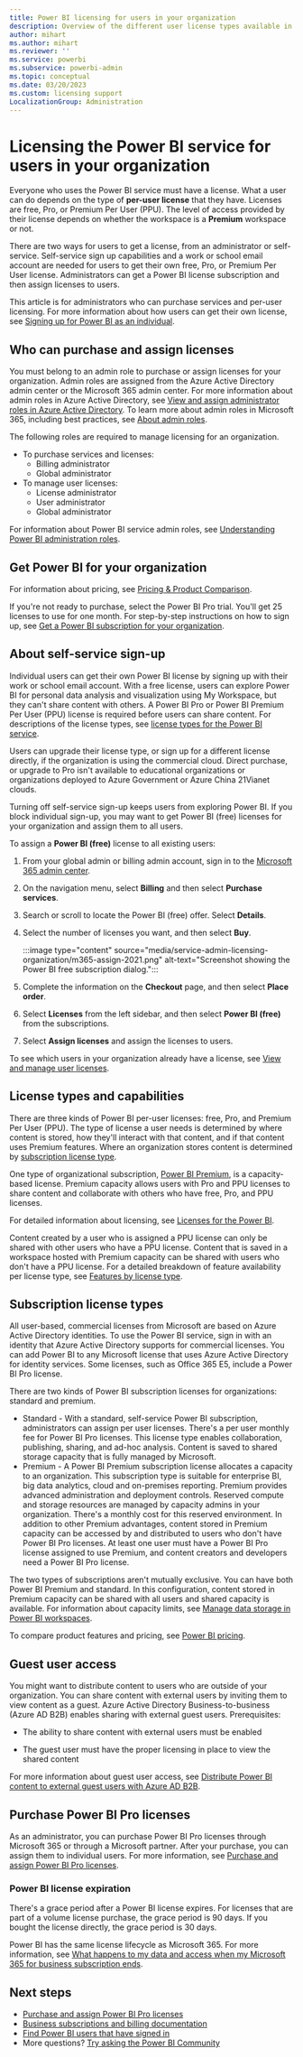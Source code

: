 ```yaml
---
title: Power BI licensing for users in your organization 
description: Overview of the different user license types available in Power BI and how admins purchase and manage licensing for users in their organization.
author: mihart
ms.author: mihart
ms.reviewer: ''
ms.service: powerbi
ms.subservice: powerbi-admin
ms.topic: conceptual
ms.date: 03/20/2023
ms.custom: licensing support
LocalizationGroup: Administration
---
```


# Licensing the Power BI service for users in your organization

Everyone who uses the Power BI service must have a license. What a user can do depends on the type of **per-user license** that they have. Licenses are free, Pro, or Premium Per User (PPU). The level of access provided by their license depends on whether the workspace is a **Premium** workspace or not.

There are two ways for users to get a license, from an administrator or self-service. Self-service sign up capabilities and a work or school email account are needed for users to get their own free, Pro, or Premium Per User license. Administrators can get a Power BI license subscription and then assign licenses to users.

This article is for administrators who can purchase services and per-user licensing. For more information about how users can get their own license, see [Signing up for Power BI as an individual](../fundamentals/service-self-service-signup-for-power-bi.md).

## Who can purchase and assign licenses

You must belong to an admin role to purchase or assign licenses for your organization. Admin roles are assigned from the Azure Active Directory admin center or the Microsoft 365 admin center. For more information about admin roles in Azure Active Directory, see [View and assign administrator roles in Azure Active Directory](/azure/active-directory/users-groups-roles/directory-manage-roles-portal). To learn more about admin roles in Microsoft 365, including best practices, see [About admin roles](/microsoft-365/admin/add-users/about-admin-roles).

The following roles are required to manage licensing for an organization.

- To purchase services and licenses:
  - Billing administrator
  - Global administrator
- To manage user licenses:
  - License administrator
  - User administrator
  - Global administrator

For information about Power BI service admin roles, see [Understanding Power BI administration roles](../admin/service-admin-role.md).

## Get Power BI for your organization

For information about pricing, see [Pricing & Product Comparison](https://powerbi.microsoft.com/pricing/).

If you're not ready to purchase, select the Power BI Pro trial. You'll get 25 licenses to use for one month. For step-by-step instructions on how to sign up, see [Get a Power BI subscription for your organization](service-admin-org-subscription.md).

## About self-service sign-up

Individual users can get their own Power BI license by signing up with their work or school email account. With a free license, users can explore Power BI for personal data analysis and visualization using My Workspace, but they can't share content with others. A Power BI Pro or Power BI Premium Per User (PPU) license is required before users can share content. For descriptions of the license types, see [license types for the Power BI service](../fundamentals/service-features-license-type.md).

Users can upgrade their license type, or sign up for a different license directly, if the organization is using the commercial cloud. Direct purchase, or upgrade to Pro isn't available to educational organizations or organizations deployed to Azure Government or Azure China 21Vianet clouds.

Turning off self-service sign-up keeps users from exploring Power BI. If you block individual sign-up, you may want to get Power BI (free) licenses for your organization and assign them to all users.

To assign a **Power BI (free)** license to all existing users:

1. From your global admin or billing admin account, sign in to the [Microsoft 365 admin center](https://admin.microsoft.com).
1. On the navigation menu, select **Billing** and then select **Purchase services**.
1. Search or scroll to locate the Power BI (free) offer. Select **Details**.
1. Select the number of licenses you want, and then select **Buy**.

    :::image type="content" source="media/service-admin-licensing-organization/m365-assign-2021.png" alt-text="Screenshot showing the Power BI free subscription dialog.":::

1. Complete the information on the **Checkout** page, and then select **Place order**.
1. Select **Licenses** from the left sidebar, and then select **Power BI (free)** from the subscriptions.
1. Select **Assign licenses** and assign the licenses to users.

To see which users in your organization already have a license, see [View and manage user licenses](service-admin-manage-licenses.md).

## License types and capabilities

There are three kinds of Power BI per-user licenses: free, Pro, and Premium Per User (PPU). The type of license a user needs is determined by where content is stored, how they'll interact with that content, and if that content uses Premium features. Where an organization stores content is determined by [subscription license type](#subscription-license-types).

One type of organizational subscription, [Power BI Premium](service-admin-premium-purchase.md), is a capacity-based license. Premium capacity allows users with Pro and PPU licenses to share content and collaborate with others who have free, Pro, and PPU licenses.

For detailed information about licensing, see [Licenses for the Power BI](../fundamentals/service-features-license-type.md).

Content created by a user who is assigned a PPU license can only be shared with other users who have a PPU license. Content that is saved in a workspace hosted with Premium capacity can be shared with users who don't have a PPU license. For a detailed breakdown of feature availability per license type, see [Features by license type](../fundamentals/service-features-license-type.md).

## Subscription license types

All user-based, commercial licenses from Microsoft are based on Azure Active Directory identities. To use the Power BI service, sign in with an identity that Azure Active Directory supports for commercial licenses. You can add Power BI to any Microsoft license that uses Azure Active Directory for identity services. Some licenses, such as Office 365 E5, include a Power BI Pro license.

There are two kinds of Power BI subscription licenses for organizations: standard and premium.

- Standard - With a standard, self-service Power BI subscription, administrators can assign per user licenses. There's a per user monthly fee for Power BI Pro licenses. This license type enables collaboration, publishing, sharing, and ad-hoc analysis. Content is saved to shared storage capacity that is fully managed by Microsoft.
- Premium - A Power BI Premium subscription license allocates a capacity to an organization. This subscription type is suitable for enterprise BI, big data analytics, cloud and on-premises reporting. Premium provides advanced administration and deployment controls. Reserved compute and storage resources are managed by capacity admins in your organization. There's a monthly cost for this reserved environment. In addition to other Premium advantages, content stored in Premium capacity can be accessed by and distributed to users who don't have Power BI Pro licenses. At least one user must have a Power BI Pro license assigned to use Premium, and content creators and developers need a Power BI Pro license.

The two types of subscriptions aren't mutually exclusive. You can have both Power BI Premium and standard. In this configuration, content stored in Premium capacity can be shared with all users and shared capacity is available. For information about capacity limits, see [Manage data storage in Power BI workspaces](../admin/service-admin-manage-your-data-storage-in-power-bi.md).

To compare product features and pricing, see [Power BI pricing](https://powerbi.microsoft.com/pricing).

## Guest user access

You might want to distribute content to users who are outside of your organization. You can share content with external users by inviting them to view content as a guest. Azure Active Directory Business-to-business (Azure AD B2B) enables sharing with external guest users. Prerequisites:

- The ability to share content with external users must be enabled

- The guest user must have the proper licensing in place to view the shared content

For more information about guest user access, see [Distribute Power BI content to external guest users with Azure AD B2B](service-admin-azure-ad-b2b.md).

## Purchase Power BI Pro licenses

As an administrator, you can purchase Power BI Pro licenses through Microsoft 365 or through a Microsoft partner. After your purchase, you can assign them to individual users. For more information, see [Purchase and assign Power BI Pro licenses](service-admin-purchasing-power-bi-pro.md).

### Power BI license expiration

There's a grace period after a Power BI license expires. For licenses that are part of a volume license purchase, the grace period is 90 days. If you bought the license directly, the grace period is 30 days.

Power BI has the same license lifecycle as Microsoft 365. For more information, see [What happens to my data and access when my Microsoft 365 for business subscription ends](/microsoft-365/commerce/subscriptions/what-if-my-subscription-expires).

## Next steps

- [Purchase and assign Power BI Pro licenses](service-admin-purchasing-power-bi-pro.md)
- [Business subscriptions and billing documentation](/microsoft-365/commerce/)
- [Find Power BI users that have signed in](../admin/service-admin-access-usage.md)
- More questions? [Try asking the Power BI Community](https://community.powerbi.com/)
